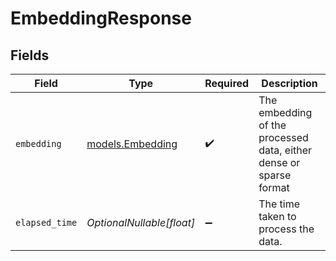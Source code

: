 # EmbeddingResponse


## Fields

| Field                                                              | Type                                                               | Required                                                           | Description                                                        |
| ------------------------------------------------------------------ | ------------------------------------------------------------------ | ------------------------------------------------------------------ | ------------------------------------------------------------------ |
| `embedding`                                                        | [models.Embedding](../models/embedding.md)                         | :heavy_check_mark:                                                 | The embedding of the processed data, either dense or sparse format |
| `elapsed_time`                                                     | *OptionalNullable[float]*                                          | :heavy_minus_sign:                                                 | The time taken to process the data.                                |